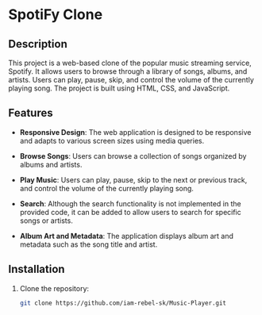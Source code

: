 # SpotiFy Clone

## Description

This project is a web-based clone of the popular music streaming service, Spotify. It allows users to browse through a library of songs, albums, and artists. Users can play, pause, skip, and control the volume of the currently playing song. The project is built using HTML, CSS, and JavaScript.

## Features

- **Responsive Design**: The web application is designed to be responsive and adapts to various screen sizes using media queries.
  
- **Browse Songs**: Users can browse a collection of songs organized by albums and artists.
  
- **Play Music**: Users can play, pause, skip to the next or previous track, and control the volume of the currently playing song.
  
- **Search**: Although the search functionality is not implemented in the provided code, it can be added to allow users to search for specific songs or artists.
  
- **Album Art and Metadata**: The application displays album art and metadata such as the song title and artist.

## Installation

1. Clone the repository:

   ```bash
   git clone https://github.com/iam-rebel-sk/Music-Player.git
